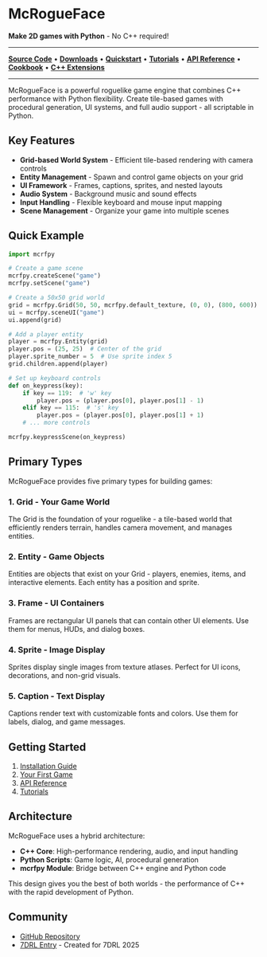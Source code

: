 # McRogueFace

**Make 2D games with Python** - No C++ required!

---

[**Source Code**](https://github.com/jmccardle/McRogueFace) • [**Downloads**](https://github.com/jmccardle/McRogueFace/releases) • [**Quickstart**](https://mcrogueface.github.io/quickstart) • [**Tutorials**](https://mcrogueface.github.io/tutorials) • [**API Reference**](https://mcrogueface.github.io/api) • [**Cookbook**](https://mcrogueface.github.io/cookbook) • [**C++ Extensions**](https://mcrogueface.github.io/extending-cpp)

---

McRogueFace is a powerful roguelike game engine that combines C++ performance with Python flexibility. Create tile-based games with procedural generation, UI systems, and full audio support - all scriptable in Python.

## Key Features

- **Grid-based World System** - Efficient tile-based rendering with camera controls
- **Entity Management** - Spawn and control game objects on your grid
- **UI Framework** - Frames, captions, sprites, and nested layouts
- **Audio System** - Background music and sound effects
- **Input Handling** - Flexible keyboard and mouse input mapping
- **Scene Management** - Organize your game into multiple scenes

## Quick Example

```python
import mcrfpy

# Create a game scene
mcrfpy.createScene("game")
mcrfpy.setScene("game")

# Create a 50x50 grid world
grid = mcrfpy.Grid(50, 50, mcrfpy.default_texture, (0, 0), (800, 600))
ui = mcrfpy.sceneUI("game")
ui.append(grid)

# Add a player entity
player = mcrfpy.Entity(grid)
player.pos = (25, 25)  # Center of the grid
player.sprite_number = 5  # Use sprite index 5
grid.children.append(player)

# Set up keyboard controls
def on_keypress(key):
    if key == 119:  # 'w' key
        player.pos = (player.pos[0], player.pos[1] - 1)
    elif key == 115:  # 's' key
        player.pos = (player.pos[0], player.pos[1] + 1)
    # ... more controls

mcrfpy.keypressScene(on_keypress)
```

## Primary Types

McRogueFace provides five primary types for building games:

### 1. **Grid** - Your Game World
The Grid is the foundation of your roguelike - a tile-based world that efficiently renders terrain, handles camera movement, and manages entities.

### 2. **Entity** - Game Objects
Entities are objects that exist on your Grid - players, enemies, items, and interactive elements. Each entity has a position and sprite.

### 3. **Frame** - UI Containers
Frames are rectangular UI panels that can contain other UI elements. Use them for menus, HUDs, and dialog boxes.

### 4. **Sprite** - Image Display
Sprites display single images from texture atlases. Perfect for UI icons, decorations, and non-grid visuals.

### 5. **Caption** - Text Display
Captions render text with customizable fonts and colors. Use them for labels, dialog, and game messages.

## Getting Started

1. [Installation Guide](getting-started.html#installation)
2. [Your First Game](getting-started.html#first-game)
3. [API Reference](api-reference.html)
4. [Tutorials](tutorials.html)

## Architecture

McRogueFace uses a hybrid architecture:
- **C++ Core**: High-performance rendering, audio, and input handling
- **Python Scripts**: Game logic, AI, procedural generation
- **mcrfpy Module**: Bridge between C++ engine and Python code

This design gives you the best of both worlds - the performance of C++ with the rapid development of Python.

## Community

- [GitHub Repository](https://github.com/user/McRogueFace)
- [7DRL Entry](https://7drl.com/) - Created for 7DRL 2025